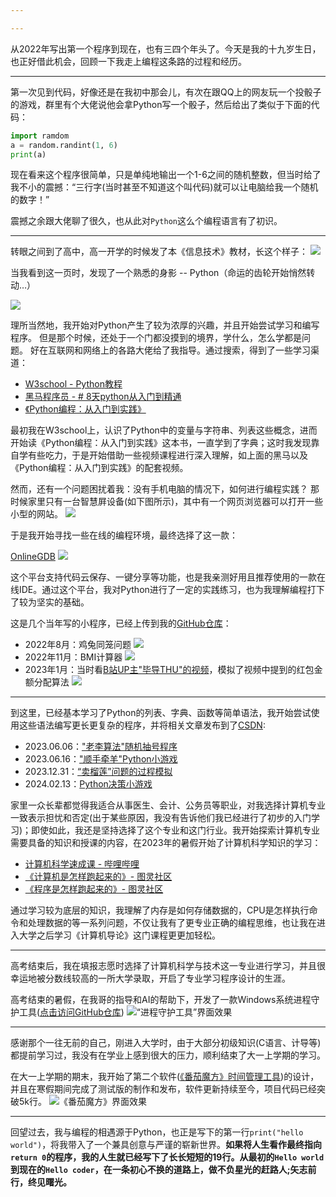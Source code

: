 ```yaml
---

---
```

从2022年写出第一个程序到现在，也有三四个年头了。今天是我的十九岁生日，也正好借此机会，回顾一下我走上编程这条路的过程和经历。

---

第一次见到代码，好像还是在我初中那会儿，有次在跟QQ上的网友玩一个投骰子的游戏，群里有个大佬说他会拿Python写一个骰子，然后给出了类似于下面的代码：
```python
import ramdom
a = random.randint(1, 6)
print(a)
```
现在看来这个程序很简单，只是单纯地输出一个1-6之间的随机整数，但当时给了我不小的震撼：“三行字(当时甚至不知道这个叫代码)就可以让电脑给我一个随机的数字！”

震撼之余跟大佬聊了很久，也从此对`Python`这么个编程语言有了初识。

---
转眼之间到了高中，高一开学的时候发了本《信息技术》教材，长这个样子：
![](20250414093627575.png)

当我看到这一页时，发现了一个熟悉的身影 -- Python（命运的齿轮开始悄然转动…）

![](20250414094019127.png)

理所当然地，我开始对Python产生了较为浓厚的兴趣，并且开始尝试学习和编写程序。
但是那个时候，还处于一个门都没摸到的境界，学什么，怎么学都是问题。
好在互联网和网络上的各路大佬给了我指导。通过搜索，得到了一些学习渠道：

- [W3school - Python教程](https://www.w3school.com.cn/python/index.asp)
- [黑马程序员 - # 8天python从入门到精通](https://www.bilibili.com/video/BV1qW4y1a7fU/?vd_source=a1d64ca1ba2129f594954cdd4e9c4db4)
- [《Python编程：从入门到实践》](https://zhuanlan.zhihu.com/p/665135869)

最初我在W3school上，认识了Python中的变量与字符串、列表这些概念，进而开始读《Python编程：从入门到实践》这本书，一直学到了字典；这时我发现靠自学有些吃力，于是开始借助一些视频课程进行深入理解，如上面的黑马以及《Python编程：从入门到实践》的配套视频。

然而，还有一个问题困扰着我：没有手机电脑的情况下，如何进行编程实践？
那时候家里只有一台智慧屛设备(如下图所示)，其中有一个网页浏览器可以打开一些小型的网站。
![](20250514184147612.png)

于是我开始寻找一些在线的编程环境，最终选择了这一款：

[OnlineGDB](www.onlinegdb.com)
![](20250414101915980.png)

这个平台支持代码云保存、一键分享等功能，也是我亲测好用且推荐使用的一款在线IDE。通过这个平台，我对Python进行了一定的实践练习，也为我理解编程打下了较为坚实的基础。

这是几个当年写的小程序，已经上传到我的[GitHub仓库](https://github.com/Morely152/CULP)：

- 2022年8月：鸡兔同笼问题
  ![](20250414110705783.png)
- 2022年11月：BMI计算器
  ![](20250414110916845.png)
- 2023年1月：当时看[B站UP主"毕导THU"的视频](https://www.bilibili.com/video/BV1z7411e7qB/?spm_id_from=333.337.search-card.all.click&vd_source=a1d64ca1ba2129f594954cdd4e9c4db4)，模拟了视频中提到的红包金额分配算法
  ![](20250414111010544.png)
___
到这里，已经基本学习了Python的列表、字典、函数等简单语法，我开始尝试使用这些语法编写更长更复杂的程序，并将相关文章发布到了[CSDN](https://blog.csdn.net/mo_li_2892197119?spm=1000.2115.3001.5343):

- 2023.06.06：["老李算法"随机抽号程序](https://blog.csdn.net/mo_li_2892197119/article/details/131060909?spm=1001.2014.3001.5501)
- 2023.06.16：["顺手牵羊"Python小游戏](https://blog.csdn.net/mo_li_2892197119/article/details/131248621?spm=1001.2014.3001.5501)
- 2023.12.31：[“卖榴莲”问题的过程模拟](https://blog.csdn.net/mo_li_2892197119/article/details/135318063?spm=1001.2014.3001.5501)
- 2024.02.13：[Python决策小游戏](https://blog.csdn.net/mo_li_2892197119/article/details/135318063?spm=1001.2014.3001.5501)

家里一众长辈都觉得我适合从事医生、会计、公务员等职业，对我选择计算机专业一致表示担忧和否定(出于某些原因，我没有告诉他们我已经进行了初步的入门学习)；即使如此，我还是坚持选择了这个专业和这门行业。我开始探索计算机专业需要具备的知识和授课的内容，在2023年的暑假开始了计算机科学知识的学习：

- [计算机科学速成课 - 哔哩哔哩](https://www.bilibili.com/video/av21376839/?vd_source=a1d64ca1ba2129f594954cdd4e9c4db4)
- [《计算机是怎样跑起来的》- 图灵社区](https://www.ituring.com.cn/book/1139)
- [《程序是怎样跑起来的》- 图灵社区](https://www.ituring.com.cn/book/details/1136)

通过学习较为底层的知识，我理解了内存是如何存储数据的，CPU是怎样执行命令和处理数据的等一系列问题，不仅让我有了更专业正确的编程思维，也让我在进入大学之后学习《计算机导论》这门课程更更加轻松。

---
高考结束后，我在填报志愿时选择了计算机科学与技术这一专业进行学习，并且很幸运地被分数线较高的一所大学录取，开启了专业学习程序设计的生涯。

高考结束的暑假，在我哥的指导和AI的帮助下，开发了一款Windows系统进程守护工具([点击访问GitHub仓库](https://github.com/Morely152/Windows_progress_guard))
![“进程守护工具”界面效果](20250414114727509.png)

---
感谢那个一往无前的自己，刚进入大学时，由于大部分初级知识(C语言、计导等)都提前学习过，我没有在学业上感到很大的压力，顺利结束了大一上学期的学习。

在大一上学期的期末，我开始了第二个软件([《番茄魔方》时间管理工具](https://docs.qq.com/aio/DTXhHcmF4cFdiaWVs?p=5PkhMQNLMYURZMuKOtTPNI))的设计，并且在寒假期间完成了测试版的制作和发布，软件更新持续至今，项目代码已经突破5k行。
![《番茄魔方》界面效果](20250414114516350.png)

---

回望过去，我与编程的相遇源于Python，也正是写下的第一行`print("hello world")`，将我带入了一个兼具创意与严谨的崭新世界。**如果将人生看作最终指向`return 0`的程序，我的人生就已经写下了长长短短的19行。从最初的`Hello world`到现在的`Hello coder`，在一条初心不换的道路上，做不负星光的赶路人;矢志前行，终见曙光。**